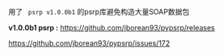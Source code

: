 用了 ` psrp v1.0.0b1` 的psrp库避免构造大量SOAP数据包

**v1.0.0b1  psrp :** https://github.com/jborean93/pypsrp/releases

https://github.com/jborean93/pypsrp/issues/172
